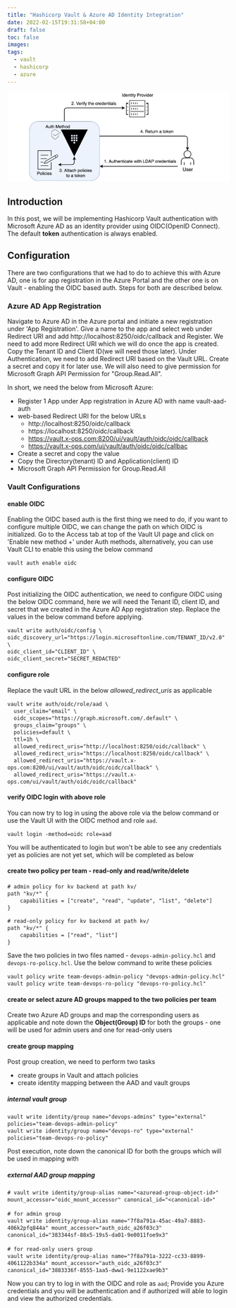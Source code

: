```yaml
---
title: "Hashicorp Vault & Azure AD Identity Integration"
date: 2022-02-15T19:31:58+04:00
draft: false
toc: false
images:
tags:
  - vault
  - hashicorp
  - azure
---
```

![OIDC](/vault-auth-basic.webp)

## Introduction
In this post, we will be implementing Hashicorp Vault authentication with Microsoft Azure AD as an identity provider using OIDC(OpenID Connect). The default **token** authentication is always enabled.

## Configuration
There are two configurations that we had to do to achieve this with Azure AD, one is for app registration in the Azure Portal and the other one is on Vault - enabling the OIDC based auth. Steps for both are described below.

### Azure AD App Registration
Navigate to Azure AD in the Azure portal and initiate a new registration under 'App Registration'. Give a name to the app and select web under Redirect URI and add http://localhost:8250/oidc/callback and Register. We need to add more Redirect URI which we will do once the app is created. Copy the Tenant ID and Client ID(we will need those later). Under Authentication, we need to add Redirect URI based on the Vault URL. Create a secret and copy it for later use. We will also need to give permission for Microsoft Graph API Permission for "Group.Read.All".

In short, we need the below from Microsoft Azure:
- Register 1 App under App registration in Azure AD with name vault-aad-auth
- web-based Redirect URI for the below URLs
    - http://localhost:8250/oidc/callback
    - https://localhost:8250/oidc/callback
    - https://vault.x-ops.com:8200/ui/vault/auth/oidc/oidc/callback
    - https://vault.x-ops.com/ui/vault/auth/oidc/oidc/callbac
- Create a secret and copy the value
- Copy the Directory(tenant) ID and Application(client) ID
- Microsoft Graph API Permission for Group.Read.All

### Vault Configurations

#### enable OIDC
Enabling the OIDC based auth is the first thing we need to do, if you want to configure multiple OIDC, we can change the path on which OIDC is initialized.  Go to the Access tab at top of the Vault UI page and click on 'Enable new method +' under Auth methods, alternatively, you can use Vault CLI to enable this using the below command

```
vault auth enable oidc
```

#### configure OIDC 
Post initializing the OIDC authentication, we need to configure OIDC using the below OIDC command, here we will need the Tenant ID, client ID, and secret that we created in the Azure AD App registration step. Replace the values in the below command before applying.

```
vault write auth/oidc/config \
oidc_discovery_url="https://login.microsoftonline.com/TENANT_ID/v2.0" \
oidc_client_id="CLIENT_ID" \
oidc_client_secret="SECRET_REDACTED"
```

#### configure role
Replace the vault URL in the below *allowed_redirect_uris* as applicable
```
vault write auth/oidc/role/aad \
  user_claim="email" \
  oidc_scopes="https://graph.microsoft.com/.default" \
  groups_claim="groups" \
  policies=default \
  ttl=1h \
  allowed_redirect_uris="http://localhost:8250/oidc/callback" \
  allowed_redirect_uris="https://localhost:8250/oidc/callback" \
  allowed_redirect_uris="https://vault.x-ops.com:8200/ui/vault/auth/oidc/oidc/callback" \
  allowed_redirect_uris="https://vault.x-ops.com/ui/vault/auth/oidc/oidc/callback"

```

#### verify OIDC login with above role
You can now try to log in using the above role via the below command or use the Vault UI with the OIDC method and role `aad`.

```
vault login -method=oidc role=aad
```
You will be authenticated to login but won't be able to see any credentials yet as policies are not yet set, which will be completed as below

#### create two policy per team - read-only and read/write/delete
```
# admin policy for kv backend at path kv/
path "kv/*" {
    capabilities = ["create", "read", "update", "list", "delete"]
}
```
```
# read-only policy for kv backend at path kv/
path "kv/*" {
    capabilities = ["read", "list"]
}
```

Save the two policies in two files named - `devops-admin-policy.hcl` and `devops-ro-policy.hcl`. Use the below command to write these policies
```
vault policy write team-devops-admin-policy "devops-admin-policy.hcl"
vault policy write team-devops-ro-policy "devops-ro-policy.hcl"
```


#### create or select azure AD groups mapped to the two policies per team
Create two Azure AD groups and map the corresponding users as applicable and note down the **Object(Group) ID** for both the groups - one will be used for admin users and one for read-only users

#### create group mapping
Post group creation, we need to perform two tasks
- create groups in Vault and attach policies
- create identity mapping between the AAD and vault groups

##### internal vault group
```
vault write identity/group name="devops-admins" type="external" policies="team-devops-admin-policy"
vault write identity/group name="devops-ro" type="external" policies="team-devops-ro-policy"
```
Post execution, note down the canonical ID for both the groups which will be used in mapping with 

##### external AAD group mapping
```
# vault write identity/group-alias name="<azuread-group-object-id>" mount_accessor="oidc_mount_accessor" canonical_id="<canonical-id>"

# for admin group
vault write identity/group-alias name="7f8a791a-45ac-49a7-8883-406k2pfq844a" mount_accessor="auth_oidc_a26f03c3" canonical_id="383344sf-88x5-19s5-da01-9e0011foe9x3"

# for read-only users group
vault write identity/group-alias name="7f8a791a-3222-cc33-8899-4061122b334a" mount_accessor="auth_oidc_a26f03c3" canonical_id="3883336f-8555-1aa5-dww1-9e1122xae9b3"

```
Now you can try to log in with the OIDC and role as `aad`; Provide you Azure credentials and you will be authentication and if authorized will able to login and view the authorized credentials.
 